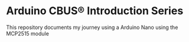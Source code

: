 # Arduino CBUS® Introduction Series
 This repository documents my journey using a Arduino Nano using the MCP2515 module
